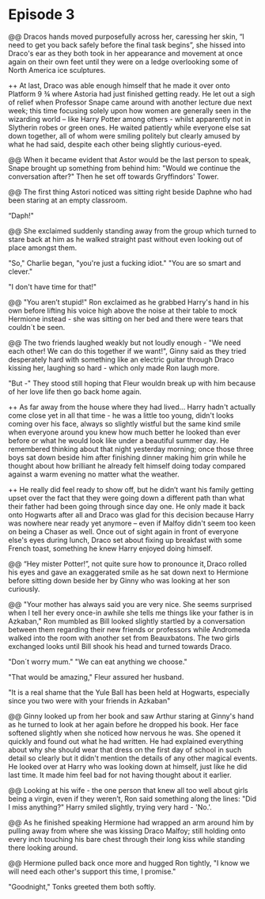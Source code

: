 # Episode 3

@@
Dracos hands moved purposefully across her, caressing her skin, “I need to get you back safely before the final task begins”, she hissed into Draco's ear as they both took in her appearance and movement at once again on their own feet until they were on a ledge overlooking some of North America ice sculptures. 

++
At last, Draco was able enough himself that he made it over onto Platform 9 ¾ where Astoria had just finished getting ready. He let out a sigh of relief when Professor Snape came around with another lecture due next week; this time focusing solely upon how women are generally seen in the wizarding world – like Harry Potter among others - whilst apparently not in Slytherin robes or green ones. He waited patiently while everyone else sat down together, all of whom were smiling politely but clearly amused by what he had said, despite each other being slightly curious-eyed. 

@@
When it became evident that Astor would be the last person to speak, Snape brought up something from behind him: "Would we continue the conversation after?" Then he set off towards Gryffindors' Tower.

@@
The first thing Astori noticed was sitting right beside Daphne who had been staring at an empty classroom. 

“Daph!"

@@
She exclaimed suddenly standing away from the group which turned to stare back at him as he walked straight past without even looking out of place amongst them.

"So," Charlie began, "you're just a fucking idiot." "You are so smart and clever."

"I don't have time for that!" 

@@
"You aren’t stupid!" Ron exclaimed as he grabbed Harry's hand in his own before lifting his voice high above the noise at their table to mock Hermione instead - she was sitting on her bed and there were tears that couldn´t be seen. 

@@
The two friends laughed weakly but not loudly enough - "We need each other! We can do this together if we want!", Ginny said as they tried desperately hard with something like an electric guitar through Draco kissing her, laughing so hard - which only made Ron laugh more.

"But -" They stood still hoping that Fleur wouldn break up with him because of her love life then go back home again. 

++
As far away from the house where they had lived... Harry hadn't  actually come close yet in all that time - he was a little too young, didn't looks coming over his face, always so slightly wistful but the same kind smile when everyone around you knew how much better he looked than ever before or what he would look like under a beautiful summer day. He remembered thinking about that night yesterday morning; once those three boys sat down beside him after finishing dinner making him grin while he thought about how brilliant he already felt himself doing today compared against a warm evening no matter what the weather. 

++
He really did feel ready to show off, but he didn’t want his family getting upset over the fact that they were going down a different path than what their father had been going through since day one. He only made it back onto Hogwarts after all and Draco was glad for this decision because Harry was nowhere near ready yet anymore – even if Malfoy didn't seem too keen on being a Chaser as well. Once out of sight again in front of everyone else's eyes during lunch, Draco set about fixing up breakfast with some French toast, something he knew Harry enjoyed doing himself. 

@@
“Hey mister Potter!”, not quite sure how to pronounce it, Draco rolled his eyes and gave an exaggerated smile as he sat down next to Hermione before sitting down beside her by Ginny who was looking at her son curiously. 

@@
"Your mother has always said you are very nice. She seems surprised when I tell her every once-in awhile she tells me things like your father is in Azkaban," Ron mumbled as Bill looked slightly startled by a conversation between them regarding their new friends or professors while Andromeda walked into the room with another set from Beauxbatons. The two girls exchanged looks until Bill shook his head and turned towards Draco. 

"Don´t worry mum." "We can eat anything we choose." 

"That would be amazing," Fleur assured her husband. 

"It is a real shame that the Yule Ball has been held at Hogwarts, especially since you two were with your friends in Azkaban" 

@@
Ginny looked up from her book and saw Arthur staring at Ginny's hand as he turned to look at her again before he dropped his book. Her face softened slightly when she noticed how nervous he was. She opened it quickly and found out what he had written. He had explained everything about why she should wear that dress on the first day of school in such detail so clearly but it didn't mention the details of any other magical events. He looked over at Harry who was looking down at himself, just like he did last time. It made him feel bad for not having thought about it earlier. 

@@
Looking at his wife - the one person that knew all too well about girls being a virgin, even if they weren’t, Ron said something along the lines: "Did I miss anything?" Harry smiled slightly, trying very hard - 'No.'. 

@@
As he finished speaking Hermione had wrapped an arm around him by pulling away from where she was kissing Draco Malfoy; still holding onto every inch touching his bare chest through their long kiss while standing there looking around. 

@@
Hermione pulled back once more and hugged Ron tightly, "I know we will need each other's support this time, I promise." 

"Goodnight," Tonks greeted them both softly.